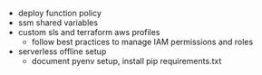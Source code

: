 - deploy function policy
- ssm shared variables
- custom sls and terraform aws profiles
  - follow best practices to manage IAM permissions and roles
- serverless offline setup
  - document pyenv setup, install pip requirements.txt
